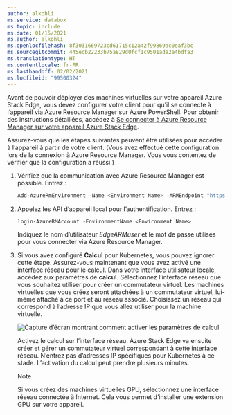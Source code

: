 ```yaml
---
author: alkohli
ms.service: databox
ms.topic: include
ms.date: 01/15/2021
ms.author: alkohli
ms.openlocfilehash: 8f3031669723cd61715c12a42f99869ac0eaf3bc
ms.sourcegitcommit: 445ecb22233b75a829d0fcf1c9501ada2a4bdfa3
ms.translationtype: HT
ms.contentlocale: fr-FR
ms.lasthandoff: 02/02/2021
ms.locfileid: "99500324"
---
```

Avant de pouvoir déployer des machines virtuelles sur votre appareil Azure Stack Edge, vous devez configurer votre client pour qu’il se connecte à l’appareil via Azure Resource Manager sur Azure PowerShell. Pour obtenir des instructions détaillées, accédez à [Se connecter à Azure Resource Manager sur votre appareil Azure Stack Edge](../articles/databox-online/azure-stack-edge-j-series-connect-resource-manager.md).

Assurez-vous que les étapes suivantes peuvent être utilisées pour accéder à l’appareil à partir de votre client. (Vous avez effectué cette configuration lors de la connexion à Azure Resource Manager. Vous vous contentez de vérifier que la configuration a réussi.) 

1. Vérifiez que la communication avec Azure Resource Manager est possible. Entrez :     

    ```powershell
    Add-AzureRmEnvironment -Name <Environment Name> -ARMEndpoint "https://management.<appliance name>.<DNSDomain>"
    ```

1. Appelez les API d’appareil local pour l’authentification. Entrez : 

    `login-AzureRMAccount -EnvironmentName <Environment Name>`

    Indiquez le nom d’utilisateur *EdgeARMuser* et le mot de passe utilisés pour vous connecter via Azure Resource Manager.

1. Si vous avez configuré **Calcul** pour Kubernetes, vous pouvez ignorer cette étape. Assurez-vous maintenant que vous avez activé une interface réseau pour le calcul. Dans votre interface utilisateur locale, accédez aux paramètres de **calcul**. Sélectionnez l’interface réseau que vous souhaitez utiliser pour créer un commutateur virtuel. Les machines virtuelles que vous créez seront attachées à un commutateur virtuel, lui-même attaché à ce port et au réseau associé. Choisissez un réseau qui correspond à l’adresse IP que vous allez utiliser pour la machine virtuelle.  

    ![Capture d’écran montrant comment activer les paramètres de calcul](../articles/databox-online/media/azure-stack-edge-gpu-deploy-virtual-machine-templates/enable-compute-setting.png)

    Activez le calcul sur l’interface réseau. Azure Stack Edge va ensuite créer et gérer un commutateur virtuel correspondant à cette interface réseau. N’entrez pas d’adresses IP spécifiques pour Kubernetes à ce stade. L’activation du calcul peut prendre plusieurs minutes.

    > [!NOTE]
    > Si vous créez des machines virtuelles GPU, sélectionnez une interface réseau connectée à Internet. Cela vous permet d’installer une extension GPU sur votre appareil.


